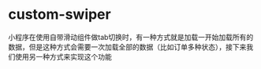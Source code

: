 # custom-swiper
小程序在使用自带滑动组件做tab切换时，有一种方式就是加载一开始加载所有的数据，但是这种方式会需要一次加载全部的数据（比如订单多种状态），接下来我们使用另一种方式来实现这个功能
